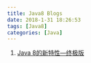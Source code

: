 ```yaml
---
title: Java8 Blogs
date: 2018-1-31 18:26:53
tags: [Java8]
categories: [Java]
---
```


1. [Java 8的新特性—终极版](https://mp.weixin.qq.com/s/CWNIRk9xGu2XSbrWELTKNg)
